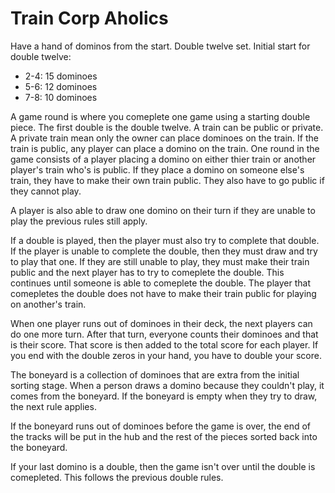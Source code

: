 # Train Corp Aholics

Have a hand of dominos from the start.
Double twelve set.
Initial start for double twelve:

- 2-4: 15 dominoes
- 5-6: 12 dominoes
- 7-8: 10 dominoes

A game round is where you comeplete one game using a starting double piece. The first double is the double twelve.
A train can be public or private. A private train mean only the owner can place dominoes on the train. If the train is public, any player can place a domino on the train.
One round in the game consists of a player placing a domino on either thier train or another player's train who's is public. If they place a domino on someone else's train, they have to make their own train public. They also have to go public if they cannot play.

A player is also able to draw one domino on their turn if they are unable to play the previous rules still apply.

If a double is played, then the player must also try to complete that double. If the player is unable to complete the double, then they must draw and try to play that one. If they are still unable to play, they must make their train public and the next player has to try to comeplete the double. This continues until someone is able to comeplete the double. The player that comepletes the double does not have to make their train public for playing on another's train.

When one player runs out of dominoes in their deck, the next players can do one more turn. After that turn, everyone counts their dominoes and that is their score. That score is then added to the total score for each player. If you end with the double zeros in your hand, you have to double your score.

The boneyard is a collection of dominoes that are extra from the initial sorting stage. When a person draws a domino because they couldn't play, it comes from the boneyard. If the boneyard is empty when they try to draw, the next rule applies.

If the boneyard runs out of dominoes before the game is over, the end of the tracks will be put in the hub and the rest of the pieces sorted back into the boneyard.

If your last domino is a double, then the game isn't over until the double is comepleted. This follows the previous double rules.

